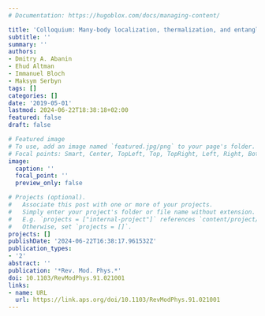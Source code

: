 ```yaml
---
# Documentation: https://hugoblox.com/docs/managing-content/

title: 'Colloquium: Many-body localization, thermalization, and entanglement'
subtitle: ''
summary: ''
authors:
- Dmitry A. Abanin
- Ehud Altman
- Immanuel Bloch
- Maksym Serbyn
tags: []
categories: []
date: '2019-05-01'
lastmod: 2024-06-22T18:38:18+02:00
featured: false
draft: false

# Featured image
# To use, add an image named `featured.jpg/png` to your page's folder.
# Focal points: Smart, Center, TopLeft, Top, TopRight, Left, Right, BottomLeft, Bottom, BottomRight.
image:
  caption: ''
  focal_point: ''
  preview_only: false

# Projects (optional).
#   Associate this post with one or more of your projects.
#   Simply enter your project's folder or file name without extension.
#   E.g. `projects = ["internal-project"]` references `content/project/deep-learning/index.md`.
#   Otherwise, set `projects = []`.
projects: []
publishDate: '2024-06-22T16:38:17.961532Z'
publication_types:
- '2'
abstract: ''
publication: '*Rev. Mod. Phys.*'
doi: 10.1103/RevModPhys.91.021001
links:
- name: URL
  url: https://link.aps.org/doi/10.1103/RevModPhys.91.021001
---
```

